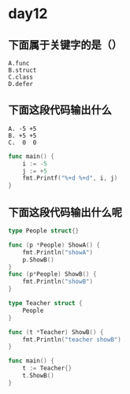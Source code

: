 # day12

## 下面属于关键字的是（）

```text
A.func
B.struct
C.class
D.defer
```

## 下面这段代码输出什么

```text
A. -5 +5
B. +5 +5
C.  0  0
```

```go
func main() {
    i := -5
    j := +5
    fmt.Printf("%+d %+d", i, j)
}
```

## 下面这段代码输出什么呢

```go
type People struct{}

func (p *People) ShowA() {
    fmt.Println("showA")
    p.ShowB()
}
func (p*People) ShowB() {
    fmt.Println("showB")
}

type Teacher struct {
    People
}

func (t *Teacher) ShowB() {
    fmt.Println("teacher showB")
}

func main() {
    t := Teacher{}
    t.ShowB()
}
```
